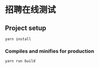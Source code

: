# 招聘在线测试

## Project setup
```
yarn install
```

### Compiles and minifies for production
```
yarn run build
```
